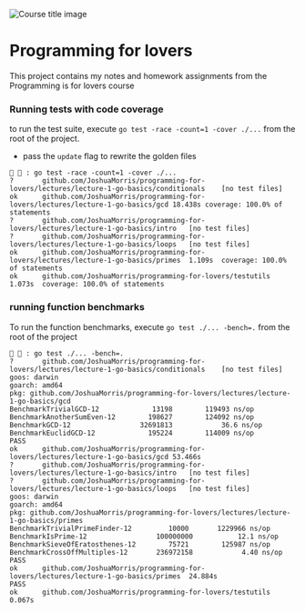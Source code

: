 
![Course title image](https://raw.githubusercontent.com/JoshuaMorris/programming-is-for-lovers/master/img/p4L_banner.jpg)

# Programming for lovers

This project contains my notes and homework assignments from the Programming is for lovers course

### Running tests with code coverage
to run the test suite, execute `go test -race -count=1 -cover ./...` from the root of the project.
- pass the `update` flag to rewrite the golden files

```console
🍟 🌄 : go test -race -count=1 -cover ./...
?   	github.com/JoshuaMorris/programming-for-lovers/lectures/lecture-1-go-basics/conditionals	[no test files]
ok  	github.com/JoshuaMorris/programming-for-lovers/lectures/lecture-1-go-basics/gcd	18.438s	coverage: 100.0% of statements
?   	github.com/JoshuaMorris/programming-for-lovers/lectures/lecture-1-go-basics/intro	[no test files]
?   	github.com/JoshuaMorris/programming-for-lovers/lectures/lecture-1-go-basics/loops	[no test files]
ok  	github.com/JoshuaMorris/programming-for-lovers/lectures/lecture-1-go-basics/primes	1.109s	coverage: 100.0% of statements
ok  	github.com/JoshuaMorris/programming-for-lovers/testutils	1.073s	coverage: 100.0% of statements

```
 

### running function benchmarks
To run the function benchmarks, execute `go test ./... -bench=.` from the root of the project

```console
🍏 🌄 : go test ./... -bench=.
?   	github.com/JoshuaMorris/programming-for-lovers/lectures/lecture-1-go-basics/conditionals	[no test files]
goos: darwin
goarch: amd64
pkg: github.com/JoshuaMorris/programming-for-lovers/lectures/lecture-1-go-basics/gcd
BenchmarkTrivialGCD-12        	   13198	    119493 ns/op
BenchmarkAnotherSumEven-12    	  198627	    124092 ns/op
BenchmarkGCD-12               	32691813	        36.6 ns/op
BenchmarkEuclidGCD-12         	  195224	    114009 ns/op
PASS
ok  	github.com/JoshuaMorris/programming-for-lovers/lectures/lecture-1-go-basics/gcd	53.466s
?   	github.com/JoshuaMorris/programming-for-lovers/lectures/lecture-1-go-basics/intro	[no test files]
?   	github.com/JoshuaMorris/programming-for-lovers/lectures/lecture-1-go-basics/loops	[no test files]
goos: darwin
goarch: amd64
pkg: github.com/JoshuaMorris/programming-for-lovers/lectures/lecture-1-go-basics/primes
BenchmarkTrivialPrimeFinder-12     	   10000	   1229966 ns/op
BenchmarkIsPrime-12                	100000000	        12.1 ns/op
BenchmarkSieveOfEratosthenes-12    	   75721	    125987 ns/op
BenchmarkCrossOffMultiples-12      	236972158	         4.40 ns/op
PASS
ok  	github.com/JoshuaMorris/programming-for-lovers/lectures/lecture-1-go-basics/primes	24.884s
PASS
ok  	github.com/JoshuaMorris/programming-for-lovers/testutils	0.067s

```
